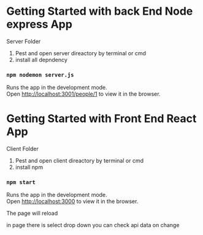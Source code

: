 # Getting Started with back End Node express App

Server Folder

1. Pest and open server direactory by terminal or cmd
2. install all depndency

### `npm nodemon server.js`

Runs the app in the development mode.\
Open [http://localhost:3001/people/1](http://localhost:3001/people/1) to view it in the browser.

# Getting Started with Front End React App

Client Folder

1. Pest and open client direactory by terminal or cmd
2. install npm

### `npm start`

Runs the app in the development mode.\
Open [http://localhost:3000](http://localhost:3000) to view it in the browser.

The page will reload

in page there is select drop down you can check api data on change
